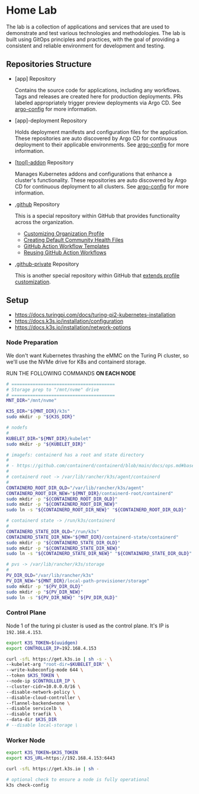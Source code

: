 # Home Lab

The lab is a collection of applications and services that are used to demonstrate and test various technologies and methodologies. The lab is built using GitOps principles and practices, with the goal of providing a consistent and reliable environment for development and testing.

## Repositories Structure

- [app] Repository

  Contains the source code for applications, including any workflows. Tags and releases are created here for production deployments. PRs labeled appropriately trigger preview deployments via Argo CD. See [argo-config](https://github.com/dudo-home-lab/argo-config/blob/main/app-of-apps/apps/) for more information.

- [app]-deployment Repository

  Holds deployment manifests and configuration files for the application. These repositories are auto discovered by Argo CD for continuous deployment to their applicable environments. See [argo-config](https://github.com/dudo-home-lab/argo-config/blob/main/app-of-apps/apps/) for more information.

- [[tool]-addon](https://github.com/dudo-home-lab/gateway-api-addon) Repository

  Manages Kubernetes addons and configurations that enhance a cluster's functionality. These repositories are auto discovered by Argo CD for continuous deployment to all clusters. See [argo-config](https://github.com/dudo-home-lab/argo-config/blob/main/app-of-apps/addons/) for more information.

- [.github](https://github.com/dudo-home-lab/.github) Repository

  This is a special repository within GitHub that provides functionality across the organization.

  - [Customizing Organization Profile](https://docs.github.com/en/organizations/collaborating-with-groups-in-organizations/customizing-your-organizations-profile)
  - [Creating Default Community Health Files](https://docs.github.com/en/communities/setting-up-your-project-for-healthy-contributions/creating-a-default-community-health-file)
  - [GitHub Action Workflow Templates](https://docs.github.com/en/actions/sharing-automations/creating-workflow-templates-for-your-organization)
  - [Reusing GitHub Action Workflows](https://docs.github.com/en/actions/sharing-automations/reusing-workflows)

- [.github-private](https://github.com/dudo-home-lab/.github-private) Repository

  This is another special repository within GitHub that [extends profile customization](https://docs.github.com/en/organizations/collaborating-with-groups-in-organizations/customizing-your-organizations-profile#adding-a-member-only-organization-profile-readme).

## Setup

- <https://docs.turingpi.com/docs/turing-pi2-kubernetes-installation>
- <https://docs.k3s.io/installation/configuration>
- <https://docs.k3s.io/installation/network-options>

### Node Preparation

We don't want Kubernetes thrashing the eMMC on the Turing Pi cluster, so we'll use the NVMe drive for K8s and containerd storage.

RUN THE FOLLOWING COMMANDS **ON EACH NODE**

```sh
# =======================================
# Storage prep to "/mnt/nvme" drive
# =======================================
MNT_DIR="/mnt/nvme"

K3S_DIR="${MNT_DIR}/k3s"
sudo mkdir -p "${K3S_DIR}"

# nodefs
#
KUBELET_DIR="${MNT_DIR}/kubelet"
sudo mkdir -p "${KUBELET_DIR}"

# imagefs: containerd has a root and state directory
#
# - https://github.com/containerd/containerd/blob/main/docs/ops.md#base-configuration
#
# containerd root -> /var/lib/rancher/k3s/agent/containerd
#
CONTAINERD_ROOT_DIR_OLD="/var/lib/rancher/k3s/agent"
CONTAINERD_ROOT_DIR_NEW="${MNT_DIR}/containerd-root/containerd"
sudo mkdir -p "${CONTAINERD_ROOT_DIR_OLD}"
sudo mkdir -p "${CONTAINERD_ROOT_DIR_NEW}"
sudo ln -s "${CONTAINERD_ROOT_DIR_NEW}" "${CONTAINERD_ROOT_DIR_OLD}"

# containerd state -> /run/k3s/containerd
#
CONTAINERD_STATE_DIR_OLD="/run/k3s"
CONTAINERD_STATE_DIR_NEW="${MNT_DIR}/containerd-state/containerd"
sudo mkdir -p "${CONTAINERD_STATE_DIR_OLD}"
sudo mkdir -p "${CONTAINERD_STATE_DIR_NEW}"
sudo ln -s "${CONTAINERD_STATE_DIR_NEW}" "${CONTAINERD_STATE_DIR_OLD}"

# pvs -> /var/lib/rancher/k3s/storage
#
PV_DIR_OLD="/var/lib/rancher/k3s"
PV_DIR_NEW="${MNT_DIR}/local-path-provisioner/storage"
sudo mkdir -p "${PV_DIR_OLD}"
sudo mkdir -p "${PV_DIR_NEW}"
sudo ln -s "${PV_DIR_NEW}" "${PV_DIR_OLD}"
```

### Control Plane

Node 1 of the turing pi cluster is used as the control plane. It's IP is `192.168.4.153`.

```sh
export K3S_TOKEN=$(uuidgen)
export CONTROLLER_IP=192.168.4.153

curl -sfL https://get.k3s.io | sh -s - \
--kubelet-arg "root-dir=$KUBELET_DIR" \
--write-kubeconfig-mode 644 \
--token $K3S_TOKEN \
--node-ip $CONTROLLER_IP \
--cluster-cidr=10.0.0.0/16 \
--disable-network-policy \
--disable-cloud-controller \
--flannel-backend=none \
--disable servicelb \
--disable traefik \
--data-dir $K3S_DIR
# --disable local-storage \
```

### Worker Node

```sh
export K3S_TOKEN=$K3S_TOKEN
export K3S_URL=https://192.168.4.153:6443

curl -sfL https://get.k3s.io | sh -

# optional check to ensure a node is fully operational
k3s check-config
```
